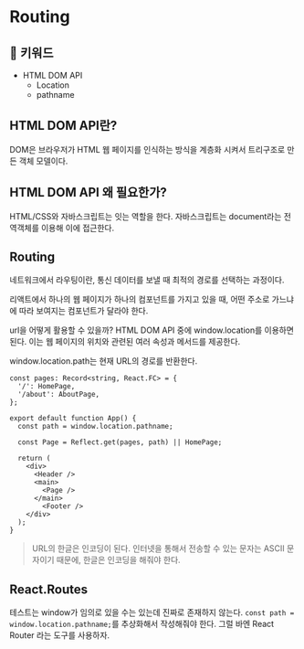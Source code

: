 # Routing

## :whale2: 키워드

* HTML DOM API
  * Location
  * pathname

## HTML DOM API란?

DOM은 브라우저가 HTML 웹 페이지를 인식하는 방식을 계층화 시켜서 트리구조로 만든 객체 모델이다.

## HTML DOM API 왜 필요한가?

HTML/CSS와 자바스크립트는 잇는 역할을 한다. 자바스크립트는 document라는 전역객체를 이용해 이에 접근한다.

## Routing

네트워크에서 라우팅이란, 통신 데이터를 보낼 때 최적의 경로를 선택하는 과정이다.

리액트에서 하나의 웹 페이지가 하나의 컴포넌트를 가지고 있을 때, 어떤 주소로 가느냐에 따라 보여지는 컴포넌트가 달라야 한다.

url을 어떻게 활용할 수 있을까? HTML DOM API 중에 window.location를
이용하면 된다. 이는 웹 페이지의 위치와 관련된 여러 속성과 메서드를 제공한다.

window.location.path는 현재 URL의 경로를 반환한다.

```tsx
const pages: Record<string, React.FC> = {
  '/': HomePage,
  '/about': AboutPage,
};

export default function App() {
  const path = window.location.pathname;

  const Page = Reflect.get(pages, path) || HomePage;

  return (
    <div>
      <Header />
      <main>
        <Page />
      </main>
        <Footer />
    </div>
  );
}
```

> URL의 한글은 인코딩이 된다.
> 인터넷을 통해서 전송할 수 있는 문자는 ASCII 문자이기 때문에, 한글은 인코딩을
> 해줘야 한다.

## React.Routes

테스트는 window가 임의로 있을 수는 있는데 진짜로 존재하지 않는다.
`const path = window.location.pathname;`를 추상화해서 작성해줘야 한다.
그럴 바엔 React Router 라는 도구를 사용하자.
